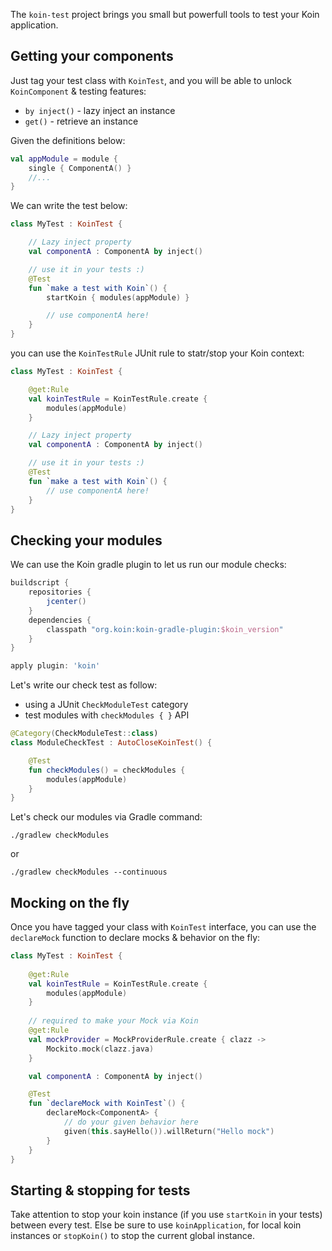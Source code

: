 

The `koin-test` project brings you small but powerfull tools to test your Koin application.

## Getting your components

Just tag your test class with `KoinTest`, and you will be able to unlock `KoinComponent` & testing features:

* `by inject()` - lazy inject an instance
* `get()` - retrieve an instance

Given the definitions below:

```kotlin
val appModule = module {
    single { ComponentA() }
    //...
}
```

We can write the test below:

```kotlin
class MyTest : KoinTest {

    // Lazy inject property
    val componentA : ComponentA by inject()

    // use it in your tests :)
    @Test
    fun `make a test with Koin`() {
        startKoin { modules(appModule) }

        // use componentA here!
    }
}
```

you can use the `KoinTestRule` JUnit rule to statr/stop  your Koin context:

```kotlin
class MyTest : KoinTest {

    @get:Rule
    val koinTestRule = KoinTestRule.create {
        modules(appModule)
    }

    // Lazy inject property
    val componentA : ComponentA by inject()

    // use it in your tests :)
    @Test
    fun `make a test with Koin`() {
        // use componentA here!
    }
}
```

## Checking your modules

We can use the Koin gradle plugin to let us run our module checks:

```gradle
buildscript {
    repositories {
        jcenter()
    }
    dependencies {
        classpath "org.koin:koin-gradle-plugin:$koin_version"
    }
}

apply plugin: 'koin'
```

Let's write our check test as follow:
- using a JUnit `CheckModuleTest` category
- test modules with `checkModules { }` API

```kotlin
@Category(CheckModuleTest::class)
class ModuleCheckTest : AutoCloseKoinTest() {

    @Test
    fun checkModules() = checkModules {
        modules(appModule)
    }
}
```

Let's check our modules via Gradle command:

```
./gradlew checkModules
```

or 

```
./gradlew checkModules --continuous
```

## Mocking on the fly

Once you have tagged your class with `KoinTest` interface, you can use the `declareMock` function to declare mocks & behavior on the fly:

```kotlin
class MyTest : KoinTest {
    
    @get:Rule
    val koinTestRule = KoinTestRule.create {
        modules(appModule)
    }
    
    // required to make your Mock via Koin
    @get:Rule
    val mockProvider = MockProviderRule.create { clazz ->
        Mockito.mock(clazz.java)
    }

    val componentA : ComponentA by inject()

    @Test
    fun `declareMock with KoinTest`() {
        declareMock<ComponentA> {
            // do your given behavior here
            given(this.sayHello()).willReturn("Hello mock")
        }
    }
}
```

## Starting & stopping for tests

Take attention to stop your koin instance (if you use `startKoin` in your tests) between every test. Else be sure to use `koinApplication`, for local koin instances or `stopKoin()` to stop the current global instance.

